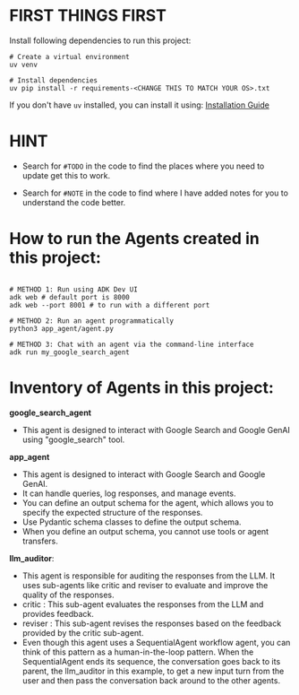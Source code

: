 # FIRST THINGS FIRST
Install following dependencies to run this project:

```shell
# Create a virtual environment
uv venv

# Install dependencies
uv pip install -r requirements-<CHANGE THIS TO MATCH YOUR OS>.txt
```

If you don't have `uv` installed, you can install it using: [Installation Guide](https://docs.astral.sh/uv/getting-started/installation/#standalone-installer)



# HINT
- Search for `#TODO` in the code to find the places where you need to update get this to work.

- Search for `#NOTE` in the code to find where I have added notes for you to understand the code better.


# How to run the Agents created in this project:

```shell

# METHOD 1: Run using ADK Dev UI
adk web # default port is 8000
adk web --port 8001 # to run with a different port

# METHOD 2: Run an agent programmatically
python3 app_agent/agent.py

# METHOD 3: Chat with an agent via the command-line interface
adk run my_google_search_agent

```

# Inventory of Agents in this project:

**google_search_agent**
- This agent is designed to interact with Google Search and Google GenAI using "google_search" tool.


**app_agent**
- This agent is designed to interact with Google Search and Google GenAI. 
- It can handle queries, log responses, and manage events.
- You can define an output schema for the agent, which allows you to specify the expected structure of the responses.
- Use Pydantic schema classes to define the output schema.
- When you define an output schema, you cannot use tools or agent transfers.


**llm_auditor**: 
- This agent is responsible for auditing the responses from the LLM. It uses sub-agents like critic and reviser to evaluate and improve the quality of the responses.
- critic  : This sub-agent evaluates the responses from the LLM and provides feedback.
- reviser : This sub-agent revises the responses based on the feedback provided by the critic sub-agent.
- Even though this agent uses a SequentialAgent workflow agent, you can think of this pattern as a human-in-the-loop pattern. When the SequentialAgent ends its sequence, the conversation goes back to its parent, the llm_auditor in this example, to get a new input turn from the user and then pass the conversation back around to the other agents.
